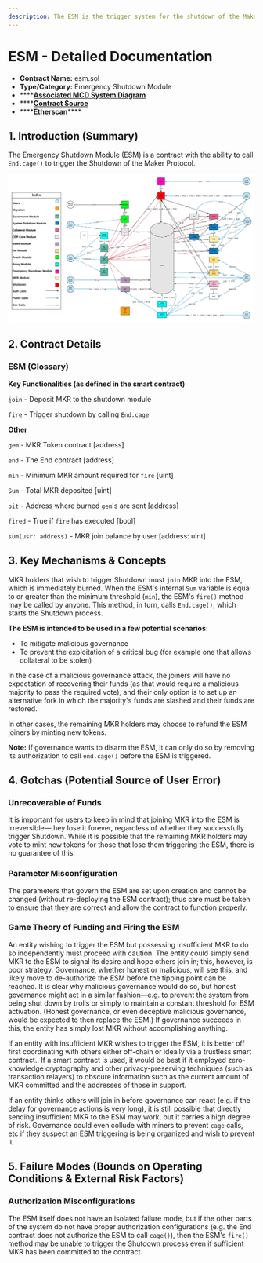 ```yaml
---
description: The ESM is the trigger system for the shutdown of the Maker Protocol
---
```


# ESM - Detailed Documentation

* **Contract Name:** esm.sol
* **Type/Category:** Emergency Shutdown Module
* \*\*\*\*[**Associated MCD System Diagram**](https://github.com/makerdao/dss/wiki)
* \*\*\*\*[**Contract Source**](https://github.com/makerdao/esm/blob/master/src/ESM.sol)
* \*\*\*\*[**Etherscan**](https://etherscan.io/address/0x29cfbd381043d00a98fd9904a431015fef07af2f#code)\*\*\*\*

## 1. Introduction \(Summary\)

The Emergency Shutdown Module \(ESM\) is a contract with the ability to call `End.cage()` to trigger the Shutdown of the Maker Protocol.

![](../../.gitbook/assets/mcd-system-2.0%20%282%29%20%282%29.png)

## 2. Contract Details

### ESM \(Glossary\)

**Key Functionalities \(as defined in the smart contract\)**

`join` - Deposit MKR to the shutdown module

`fire` - Trigger shutdown by calling `End.cage`

**Other**

`gem` - MKR Token contract \[address\]

`end` - The End contract \[address\]

`min` - Minimum MKR amount required for `fire` \[uint\]

`Sum` - Total MKR deposited \[uint\]

`pit` - Address where burned `gem`'s are sent \[address\]

`fired` - True if `fire` has executed \[bool\]

`sum(usr: address)` - MKR join balance by user \[address: uint\]

## 3. Key Mechanisms & Concepts

MKR holders that wish to trigger Shutdown must `join` MKR into the ESM, which is immediately burned. When the ESM's internal `Sum` variable is equal to or greater than the minimum threshold \(`min`\), the ESM's `fire()` method may be called by anyone. This method, in turn, calls `End.cage()`, which starts the Shutdown process.

**The ESM is intended to be used in a few potential scenarios:**

* To mitigate malicious governance
* To prevent the exploitation of a critical bug \(for example one that allows collateral to be stolen\)

In the case of a malicious governance attack, the joiners will have no expectation of recovering their funds \(as that would require a malicious majority to pass the required vote\), and their only option is to set up an alternative fork in which the majority's funds are slashed and their funds are restored.

In other cases, the remaining MKR holders may choose to refund the ESM joiners by minting new tokens.

**Note:** If governance wants to disarm the ESM, it can only do so by removing its authorization to call `end.cage()` before the ESM is triggered.

## 4. Gotchas \(Potential Source of User Error\)

### Unrecoverable of Funds

It is important for users to keep in mind that joining MKR into the ESM is irreversible—they lose it forever, regardless of whether they successfully trigger Shutdown. While it is possible that the remaining MKR holders may vote to mint new tokens for those that lose them triggering the ESM, there is no guarantee of this.

### Parameter Misconfiguration

The parameters that govern the ESM are set upon creation and cannot be changed \(without re-deploying the ESM contract\); thus care must be taken to ensure that they are correct and allow the contract to function properly.

### Game Theory of Funding and Firing the ESM

An entity wishing to trigger the ESM but possessing insufficient MKR to do so independently must proceed with caution. The entity could simply send MKR to the ESM to signal its desire and hope others join in; this, however, is poor strategy. Governance, whether honest or malicious, will see this, and likely move to de-authorize the ESM before the tipping point can be reached. It is clear why malicious governance would do so, but honest governance might act in a similar fashion—e.g. to prevent the system from being shut down by trolls or simply to maintain a constant threshold for ESM activation. \(Honest governance, or even deceptive malicious governance, would be expected to then replace the ESM.\) If governance succeeds in this, the entity has simply lost MKR without accomplishing anything.

If an entity with insufficient MKR wishes to trigger the ESM, it is better off first coordinating with others either off-chain or ideally via a trustless smart contract.. If a smart contract is used, it would be best if it employed zero-knowledge cryptography and other privacy-preserving techniques \(such as transaction relayers\) to obscure information such as the current amount of MKR committed and the addresses of those in support.

If an entity thinks others will join in before governance can react \(e.g. if the delay for governance actions is very long\), it is still possible that directly sending insufficient MKR to the ESM may work, but it carries a high degree of risk. Governance could even collude with miners to prevent `cage` calls, etc if they suspect an ESM triggering is being organized and wish to prevent it.

## 5. Failure Modes \(Bounds on Operating Conditions & External Risk Factors\)

### Authorization Misconfigurations

The ESM itself does not have an isolated failure mode, but if the other parts of the system do not have proper authorization configurations \(e.g. the End contract does not authorize the ESM to call `cage()`\), then the ESM's `fire()` method may be unable to trigger the Shutdown process even if sufficient MKR has been committed to the contract.

